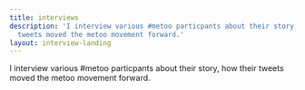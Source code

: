 ```yaml
---
title: interviews
description: 'I interview various #metoo particpants about their story, how their
  tweets moved the metoo movement forward.'
layout: interview-landing
---
```


I interview various #metoo particpants about their story, how their tweets moved the metoo movement forward.